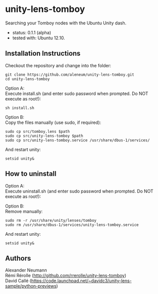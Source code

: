 unity-lens-tomboy
=================

Searching your Tomboy nodes with the Ubuntu Unity dash.

* status: 0.1.1 (alpha)
* tested with: Ubuntu 12.10.

Installation Instructions
-------------------------

Checkout the repository and change into the folder:

	git clone https://github.com/aleneum/unity-lens-tomboy.git
	cd unity-lens-tomboy

Option A:  
Execute install.sh (and enter sudo password when prompted. Do NOT execute as root!):

	sh install.sh

Option B:  
Copy the files manually (use sudo, if required):

	sudo cp src/tomboy.lens $path
 	sudo cp src/unity-lens-tomboy $path
 	sudo cp src/unity-lens-tomboy.service /usr/share/dbus-1/services/

And restart unity:

	setsid unity&

How to uninstall
----------------
Option A:  
Execute uninstall.sh (and enter sudo password when prompted. Do NOT execute as root!):

Option B:  
Remove manually:

	sudo rm -r /usr/share/unity/lenses/tomboy
	sudo rm /usr/share/dbus-1/services/unity-lens-tomboy.service

And restart unity:

	setsid unity&

Authors
-------
Alexander Neumann  
Rémi Rérolle (http://github.com/rrerolle/unity-lens-tomboy)  
David Callé (https://code.launchpad.net/~davidc3/unity-lens-sample/python-previews)

